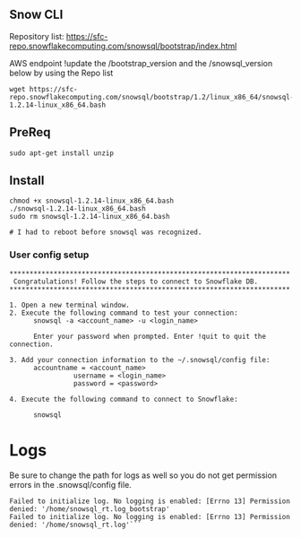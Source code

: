 ## Snow CLI

Repository list: https://sfc-repo.snowflakecomputing.com/snowsql/bootstrap/index.html

AWS endpoint !update the /bootstrap_version and the /snowsql_version below by using the Repo list
```
wget https://sfc-repo.snowflakecomputing.com/snowsql/bootstrap/1.2/linux_x86_64/snowsql-1.2.14-linux_x86_64.bash

```

## PreReq
```
sudo apt-get install unzip
```

## Install
```
chmod +x snowsql-1.2.14-linux_x86_64.bash
./snowsql-1.2.14-linux_x86_64.bash
sudo rm snowsql-1.2.14-linux_x86_64.bash

# I had to reboot before snowsql was recognized. 
```


### User config setup
```
**********************************************************************
 Congratulations! Follow the steps to connect to Snowflake DB.
**********************************************************************

1. Open a new terminal window.
2. Execute the following command to test your connection:
      snowsql -a <account_name> -u <login_name>

      Enter your password when prompted. Enter !quit to quit the connection.

3. Add your connection information to the ~/.snowsql/config file:
      accountname = <account_name>
                username = <login_name>
                password = <password>

4. Execute the following command to connect to Snowflake:

      snowsql
```

# Logs
Be sure to change the path for logs as well so you do not get permission errors in the .snowsql/config file. 
```administrator:~$ snowsql
Failed to initialize log. No logging is enabled: [Errno 13] Permission denied: '/home/snowsql_rt.log_bootstrap'
Failed to initialize log. No logging is enabled: [Errno 13] Permission denied: '/home/snowsql_rt.log'```
